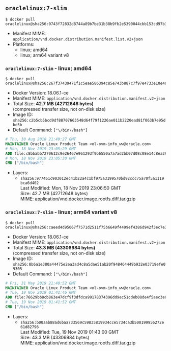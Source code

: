 ## `oraclelinux:7-slim`

```console
$ docker pull oraclelinux@sha256:0743f72832d8744a89b7be31b38b9fb2e5390044cbb153cd97b3e797723e4704
```

-	Manifest MIME: `application/vnd.docker.distribution.manifest.list.v2+json`
-	Platforms:
	-	linux; amd64
	-	linux; arm64 variant v8

### `oraclelinux:7-slim` - linux; amd64

```console
$ docker pull oraclelinux@sha256:267f37439471f1c5eae586394c85e743b887c7f97e4733e10e466158083c021e
```

-	Docker Version: 18.06.1-ce
-	Manifest MIME: `application/vnd.docker.distribution.manifest.v2+json`
-	Total Size: **42.7 MB (42712648 bytes)**  
	(compressed transfer size, not on-disk size)
-	Image ID: `sha256:c2b5cb5bcd9df88707663548d64f79f1226ae011b2220ead81f063b7e95dbe5b`
-	Default Command: `["\/bin\/bash"]`

```dockerfile
# Thu, 30 Aug 2018 21:49:27 GMT
MAINTAINER Oracle Linux Product Team <ol-ovm-info_ww@oracle.com>
# Mon, 18 Nov 2019 23:05:29 GMT
ADD file:c8bbabb7270612c9e26467e961293f9b6550a7a7ad2bb07d08c08e14c8ea2961 in / 
# Mon, 18 Nov 2019 23:05:30 GMT
CMD ["/bin/bash"]
```

-	Layers:
	-	`sha256:977461c903012ec41b22a4c1bf975a3199570bd92ccc75a70f5a1119bca6d402`  
		Last Modified: Mon, 18 Nov 2019 23:06:50 GMT  
		Size: 42.7 MB (42712648 bytes)  
		MIME: application/vnd.docker.image.rootfs.diff.tar.gzip

### `oraclelinux:7-slim` - linux; arm64 variant v8

```console
$ docker pull oraclelinux@sha256:caeed4d95067f7571d2511f75b6649f4499ef4386d942f3ec7e3a01c680cdeb5
```

-	Docker Version: 18.06.1-ce
-	Manifest MIME: `application/vnd.docker.distribution.manifest.v2+json`
-	Total Size: **43.3 MB (43306984 bytes)**  
	(compressed transfer size, not on-disk size)
-	Image ID: `sha256:8b6a1e380a44475e2ea3ad4c8a5dae51ab20f948464449b932e03719efe09305`
-	Default Command: `["\/bin\/bash"]`

```dockerfile
# Fri, 31 May 2019 21:40:52 GMT
MAINTAINER Oracle Linux Product Team <ol-ovm-info_ww@oracle.com>
# Tue, 19 Nov 2019 01:41:46 GMT
ADD file:76629bb8cb863e47dcf9f3dfdca99178374396dd9ec51cdeb08de4f5aec3e6d9 in / 
# Tue, 19 Nov 2019 01:41:52 GMT
CMD ["/bin/bash"]
```

-	Layers:
	-	`sha256:b00aab88ad6baa733569c59835819934cce5734ca3b500199956272e61d82796`  
		Last Modified: Tue, 19 Nov 2019 01:43:00 GMT  
		Size: 43.3 MB (43306984 bytes)  
		MIME: application/vnd.docker.image.rootfs.diff.tar.gzip
